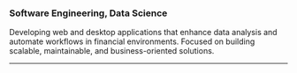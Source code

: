 ### Software Engineering, Data Science

Developing web and desktop applications that enhance data analysis and automate workflows in financial environments. Focused on building scalable, maintainable, and business-oriented solutions.

---
